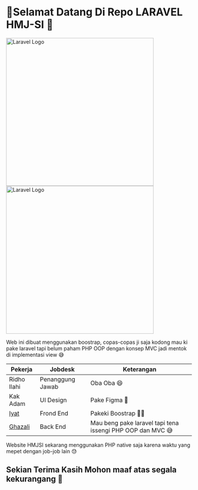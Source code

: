 # 🌟Selamat Datang Di Repo LARAVEL HMJ-SI 👋

<p><a href="sisfouinam.com" target="_blank"><img src="https://cdn.discordapp.com/attachments/873016107391402044/1118054320089342012/2343.png" width="400" alt="Laravel Logo"></a><a href="https://laravel.com" target="_blank"><img src="https://raw.githubusercontent.com/laravel/art/master/logo-lockup/5%20SVG/2%20CMYK/1%20Full%20Color/laravel-logolockup-cmyk-red.svg" width="400" alt="Laravel Logo"></a></p>

Web ini dibuat menggunakan boostrap, copas-copas ji saja kodong mau ki pake laravel tapi belum paham PHP OOP dengan konsep MVC jadi mentok di implementasi view 😅

| Pekerja | Jobdesk | Keterangan |
|--|--|--|
| Ridho Ilahi | Penanggung Jawab | Oba Oba 😄 |
| Kak Adam | UI Design | Pake Figma 🎨 |
| [Iyat](github.com/rynhdyt19) | Frond End | Pakeki Boostrap 👨‍💻 |
| [Ghazali](github.com/cipaxdragon) | Back End | Mau beng pake laravel tapi tena issengi PHP OOP dan MVC 😅 |

Website HMJSI sekarang menggunakan PHP native saja karena waktu yang mepet dengan job-job lain 😓

## Sekian Terima Kasih Mohon maaf atas segala kekurangang 🙏
